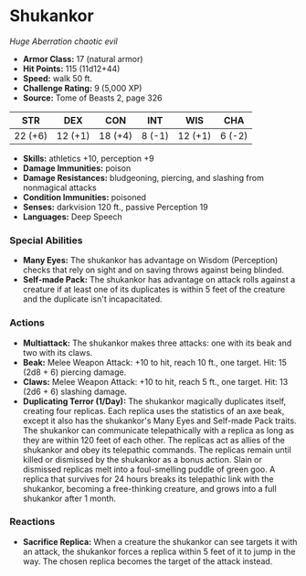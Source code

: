 # Shukankor

*Huge* *Aberration* *chaotic evil*

- **Armor Class:** 17 (natural armor)
- **Hit Points:** 115 (11d12+44)
- **Speed:** walk 50 ft.
- **Challenge Rating:** 9 (5,000 XP)
- **Source:** Tome of Beasts 2, page 326

| STR | DEX | CON | INT | WIS | CHA |
| --- | --- | --- | --- | --- | --- |
| 22 (+6) | 12 (+1) | 18 (+4) | 8 (-1) | 12 (+1) | 6 (-2) |

- **Skills:** athletics +10, perception +9
- **Damage Immunities:** poison
- **Damage Resistances:** bludgeoning, piercing, and slashing from nonmagical attacks
- **Condition Immunities:** poisoned
- **Senses:** darkvision 120 ft., passive Perception 19
- **Languages:** Deep Speech

### Special Abilities

- **Many Eyes:** The shukankor has advantage on Wisdom (Perception) checks that rely on sight and on saving throws against being blinded.
- **Self-made Pack:** The shukankor has advantage on attack rolls against a creature if at least one of its duplicates is within 5 feet of the creature and the duplicate isn't incapacitated.

### Actions

- **Multiattack:** The shukankor makes three attacks: one with its beak and two with its claws.
- **Beak:** Melee Weapon Attack: +10 to hit, reach 10 ft., one target. Hit: 15 (2d8 + 6) piercing damage.
- **Claws:** Melee Weapon Attack: +10 to hit, reach 5 ft., one target. Hit: 13 (2d6 + 6) slashing damage.
- **Duplicating Terror (1/Day):** The shukankor magically duplicates itself, creating four replicas. Each replica uses the statistics of an axe beak, except it also has the shukankor's Many Eyes and Self-made Pack traits. The shukankor can communicate telepathically with a replica as long as they are within 120 feet of each other. The replicas act as allies of the shukankor and obey its telepathic commands. The replicas remain until killed or dismissed by the shukankor as a bonus action. Slain or dismissed replicas melt into a foul-smelling puddle of green goo. A replica that survives for 24 hours breaks its telepathic link with the shukankor, becoming a free-thinking creature, and grows into a full shukankor after 1 month.

### Reactions

- **Sacrifice Replica:** When a creature the shukankor can see targets it with an attack, the shukankor forces a replica within 5 feet of it to jump in the way. The chosen replica becomes the target of the attack instead.


